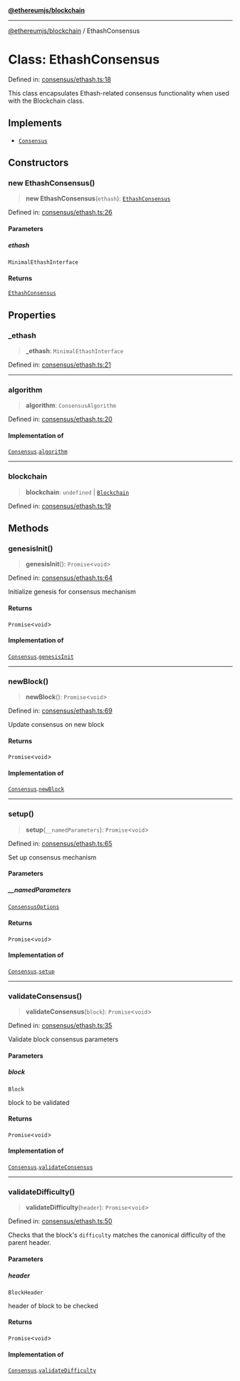 [**@ethereumjs/blockchain**](../README.md)

***

[@ethereumjs/blockchain](../README.md) / EthashConsensus

# Class: EthashConsensus

Defined in: [consensus/ethash.ts:18](https://github.com/Dargon789/ethereumjs-monorepo/blob/master/packages/blockchain/src/consensus/ethash.ts#L18)

This class encapsulates Ethash-related consensus functionality when used with the Blockchain class.

## Implements

- [`Consensus`](../interfaces/Consensus.md)

## Constructors

### new EthashConsensus()

> **new EthashConsensus**(`ethash`): [`EthashConsensus`](EthashConsensus.md)

Defined in: [consensus/ethash.ts:26](https://github.com/Dargon789/ethereumjs-monorepo/blob/master/packages/blockchain/src/consensus/ethash.ts#L26)

#### Parameters

##### ethash

`MinimalEthashInterface`

#### Returns

[`EthashConsensus`](EthashConsensus.md)

## Properties

### \_ethash

> **\_ethash**: `MinimalEthashInterface`

Defined in: [consensus/ethash.ts:21](https://github.com/Dargon789/ethereumjs-monorepo/blob/master/packages/blockchain/src/consensus/ethash.ts#L21)

***

### algorithm

> **algorithm**: `ConsensusAlgorithm`

Defined in: [consensus/ethash.ts:20](https://github.com/Dargon789/ethereumjs-monorepo/blob/master/packages/blockchain/src/consensus/ethash.ts#L20)

#### Implementation of

[`Consensus`](../interfaces/Consensus.md).[`algorithm`](../interfaces/Consensus.md#algorithm)

***

### blockchain

> **blockchain**: `undefined` \| [`Blockchain`](Blockchain.md)

Defined in: [consensus/ethash.ts:19](https://github.com/Dargon789/ethereumjs-monorepo/blob/master/packages/blockchain/src/consensus/ethash.ts#L19)

## Methods

### genesisInit()

> **genesisInit**(): `Promise`\<`void`\>

Defined in: [consensus/ethash.ts:64](https://github.com/Dargon789/ethereumjs-monorepo/blob/master/packages/blockchain/src/consensus/ethash.ts#L64)

Initialize genesis for consensus mechanism

#### Returns

`Promise`\<`void`\>

#### Implementation of

[`Consensus`](../interfaces/Consensus.md).[`genesisInit`](../interfaces/Consensus.md#genesisinit)

***

### newBlock()

> **newBlock**(): `Promise`\<`void`\>

Defined in: [consensus/ethash.ts:69](https://github.com/Dargon789/ethereumjs-monorepo/blob/master/packages/blockchain/src/consensus/ethash.ts#L69)

Update consensus on new block

#### Returns

`Promise`\<`void`\>

#### Implementation of

[`Consensus`](../interfaces/Consensus.md).[`newBlock`](../interfaces/Consensus.md#newblock)

***

### setup()

> **setup**(`__namedParameters`): `Promise`\<`void`\>

Defined in: [consensus/ethash.ts:65](https://github.com/Dargon789/ethereumjs-monorepo/blob/master/packages/blockchain/src/consensus/ethash.ts#L65)

Set up consensus mechanism

#### Parameters

##### \_\_namedParameters

[`ConsensusOptions`](../interfaces/ConsensusOptions.md)

#### Returns

`Promise`\<`void`\>

#### Implementation of

[`Consensus`](../interfaces/Consensus.md).[`setup`](../interfaces/Consensus.md#setup)

***

### validateConsensus()

> **validateConsensus**(`block`): `Promise`\<`void`\>

Defined in: [consensus/ethash.ts:35](https://github.com/Dargon789/ethereumjs-monorepo/blob/master/packages/blockchain/src/consensus/ethash.ts#L35)

Validate block consensus parameters

#### Parameters

##### block

`Block`

block to be validated

#### Returns

`Promise`\<`void`\>

#### Implementation of

[`Consensus`](../interfaces/Consensus.md).[`validateConsensus`](../interfaces/Consensus.md#validateconsensus)

***

### validateDifficulty()

> **validateDifficulty**(`header`): `Promise`\<`void`\>

Defined in: [consensus/ethash.ts:50](https://github.com/Dargon789/ethereumjs-monorepo/blob/master/packages/blockchain/src/consensus/ethash.ts#L50)

Checks that the block's `difficulty` matches the canonical difficulty of the parent header.

#### Parameters

##### header

`BlockHeader`

header of block to be checked

#### Returns

`Promise`\<`void`\>

#### Implementation of

[`Consensus`](../interfaces/Consensus.md).[`validateDifficulty`](../interfaces/Consensus.md#validatedifficulty)
